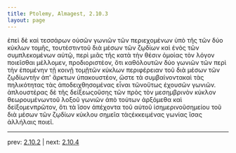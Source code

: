 ```yaml
---
title: Ptolemy, Almagest, 2.10.3
layout: page
---
```


ἐπεὶ δὲ καὶ τεσσάρων οὐσῶν γωνιῶν τῶν περιεχομένων ὑπὸ τῆς τῶν δύο κύκλων τομῆς, τουτέστιντοῦ διὰ μέσων τῶν ζῳδίων καὶ ἑνὸς τῶν συμπλεκομένων αὐτῷ, περὶ μιᾶς τῆς κατὰ τὴν θέσιν ὁμοίας τὸν λόγον ποιεῖσθαι μέλλομεν, προδιοριστέον, ὅτι καθόλουτῶν δύο γωνιῶν τῶν περὶ τὴν ἑπομένην τῇ κοινῇ τομῇτῶν κύκλων περιφέρειαν τοῦ διὰ μέσων τῶν ζῳδίωντὴν ἀπ' ἄρκτων ὑπακουστέον, ὥστε τὰ συμβαίνοντακαὶ τὰς πηλικότητας τὰς ἀποδειχθησομένας εἶναι τῶνοὕτως ἐχουσῶν γωνιῶν. ἁπλουστέρας δὲ τῆς δείξεωςοὔσης τῶν πρὸς τὸν μεσημβρινὸν κύκλον θεωρουμένωντοῦ λοξοῦ γωνιῶν ἀπὸ τούτων ἀρξόμεθα καὶ δείξομενπρῶτον, ὅτι τὰ ἴσον ἀπέχοντα τοῦ αὐτοῦ ἰσημερινοῦσημείου τοῦ διὰ μέσων τῶν ζῳδίων κύκλου σημεῖα τὰςἐκκειμένας γωνίας ἴσας ἀλλήλαις ποιεῖ.

---

prev: [2.10.2](../2.10.2/) | next: [2.10.4](../2.10.4/)

